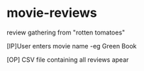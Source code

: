 # movie-reviews
review gathering from "rotten tomatoes"

[IP]User enters movie name -eg Green Book

[OP] CSV file containing all reviews apear
